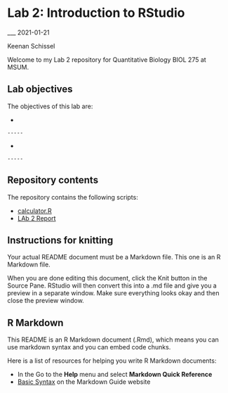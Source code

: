 Lab 2: Introduction to RStudio
================
\_\_\_
2021-01-21

Keenan Schissel

Welcome to my Lab 2 repository for Quantitative Biology BIOL 275 at
MSUM.

## Lab objectives

The objectives of this lab are:

  - 
    
    -----

  - 
    
    -----

## Repository contents

The repository contains the following scripts:

  - [calculator.R](calculator.R)
  - [LAb 2 Report](assignment.md)

## Instructions for knitting

Your actual README document must be a Markdown file. This one is an R
Markdown file.

When you are done editing this document, click the Knit button in the
Source Pane. RStudio will then convert this into a .md file and give you
a preview in a separate window. Make sure everything looks okay and then
close the preview window.

## R Markdown

This README is an R Markdown document (.Rmd), which means you can use
markdown syntax and you can embed code chunks.

Here is a list of resources for helping you write R Markdown documents:

  - In the Go to the **Help** menu and select **Markdown Quick
    Reference**
  - [Basic Syntax](https://www.markdownguide.org/basic-syntax/) on the
    Markdown Guide website
